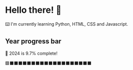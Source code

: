# Hello there! 👋

⌨️ I'm currently learning Python, HTML, CSS and Javascript.

## Year progress bar

📅 2024 is 9.7% complete!

🟩⬛⬛⬛⬛⬛⬛⬛⬛⬛⬛⬛⬛⬛⬛⬛⬛⬛⬛⬛